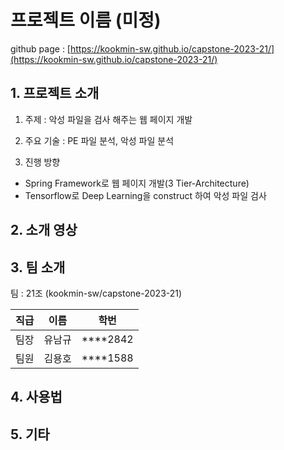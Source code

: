 # 프로젝트 이름 (미정)

github page : [https://kookmin-sw.github.io/capstone-2023-21/](https://kookmin-sw.github.io/capstone-2023-21/)


## 1. 프로젝트 소개

1. 주제 : 악성 파일을 검사 해주는 웹 페이지 개발

2. 주요 기술 : PE 파일 분석, 악성 파일 분석

3. 진행 방향 
 - Spring Framework로 웹 페이지 개발(3 Tier-Architecture) 
 - Tensorflow로 Deep Learning을 construct 하여 악성 파일 검사 


## 2. 소개 영상



## 3. 팀 소개

팀 : 21조 (kookmin-sw/capstone-2023-21)

직급 | 이름 | 학번
---|---|---|
팀장 | 유남규 | ****2842
팀원 | 김용호 | ****1588

## 4. 사용법



## 5. 기타
